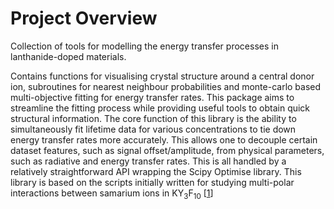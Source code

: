 # Project Overview

Collection of tools for modelling the energy transfer processes in lanthanide-doped materials.

Contains functions for visualising crystal structure around a central donor ion, subroutines for nearest neighbour probabilities and monte-carlo based multi-objective fitting for energy transfer rates. This package aims to streamline the fitting process while providing useful tools to obtain quick structural information. The core function of this library is the ability to simultaneously fit lifetime data for various concentrations to tie down energy transfer rates more accurately. This allows one to decouple certain dataset features, such as signal offset/amplitude, from physical parameters, such as radiative and energy transfer rates. This is all handled by a relatively straightforward API wrapping the Scipy Optimise library. This library is based on the scripts initially written for studying multi-polar interactions between samarium ions in KY<sub>3</sub>F<sub>10</sub> [[1](../information/references.md#1)]